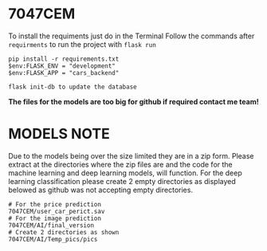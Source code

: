 # 7047CEM
To install the requiments just do in the Terminal
Follow the commands after `requirments` to run the project with 
`flask run`
```
pip install -r requirements.txt
$env:FLASK_ENV = "development" 
$env:FLASK_APP = "cars_backend"

flask init-db to update the database
```
**The files for the models are too big for github if required contact me team!**

# MODELS NOTE
Due to the models being over the size limited they are in a zip form. Please extract at the directories where the zip files are and the code for the machine learning and deep learning models, will function. For the deep learning classification please create 2 empty directories as displayed belowed as github was not accepting empty directories.

```
# For the price prediction
7047CEM/user_car_perict.sav
# For the image prediction
7047CEM/AI/final_version
# Create 2 directories as shown
7047CEM/AI/Temp_pics/pics
```
